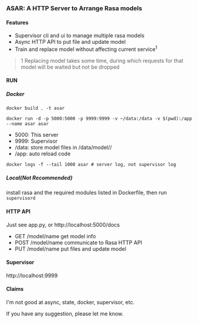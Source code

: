 ### ASAR: A HTTP Server to Arrange Rasa models

#### Features

- Supervisor cli and ui to manage multiple rasa models
- Async HTTP API to put file and update model
- Train and replace model without affecting current service<sup>1</sup>

> 1 Replacing model takes some time, during which requests for that model will be waited but not be dropped

#### RUN

##### Docker

```shell
docker build . -t asar
```

```shell
docker run -d -p 5000:5000 -p 9999:9999 -v ~/data:/data -v $(pwd):/app --name asar asar
```

- 5000: This server
- 9999: Supervisor
- /data: store model files in /data/model/<name>/
- /app: auto reload code

```shell
docker logs -f --tail 1000 asar # server log, not supervisor log
```

##### Local(Not Recommended)

install rasa and the required modules listed in Dockerfile, then run `supervisord`

#### HTTP API

Just see app.py, or http://localhost:5000/docs

- GET /model/name get model info
- POST /model/name communicate to Rasa HTTP API
- PUT /model/name put files and update model

#### Supervisor

http://localhost:9999

#### Claims

I'm not good at async, state, docker, supervisor, etc. 

If you have any suggestion, please let me know.

